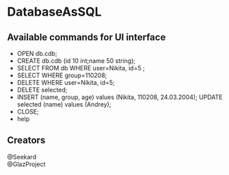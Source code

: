 # DatabaseAsSQL
  
    
## Available commands for UI interface
*	OPEN db.cdb;
*	CREATE db.cdb (id 10 int;name 50 string);
*	SELECT FROM db WHERE user=Nikita, id=5 ;
*	SELECT WHERE group=110208;
*	DELETE WHERE user=Nikita, id=5;
*	DELETE selected;
*	INSERT (name, group, age) values (Nikita, 110208, 24.03.2004);
	UPDATE selected (name) values (Andrey);
*	CLOSE;
*	help
  
    
## Creators  
 @Seekard  
 @GlazProject